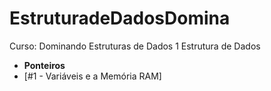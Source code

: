 # EstruturadeDadosDomina
 Curso: Dominando Estruturas de Dados 1
 Estrutura de Dados
 - **Ponteiros**
  - [#1 - Variáveis e a Memória RAM]
